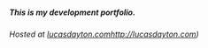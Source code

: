 ##### This is my development portfolio.

###### Hosted at [lucasdayton.com]()http://lucasdayton.com)
